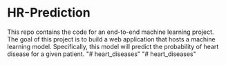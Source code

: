 # HR-Prediction
This repo contains the code for an end-to-end machine learning project. The goal of this project is to build a web application that hosts a machine learning model. Specifically, this model will predict the probability of heart disease for a given patient. 
"# heart_diseases" 
"# heart_diseases" 
